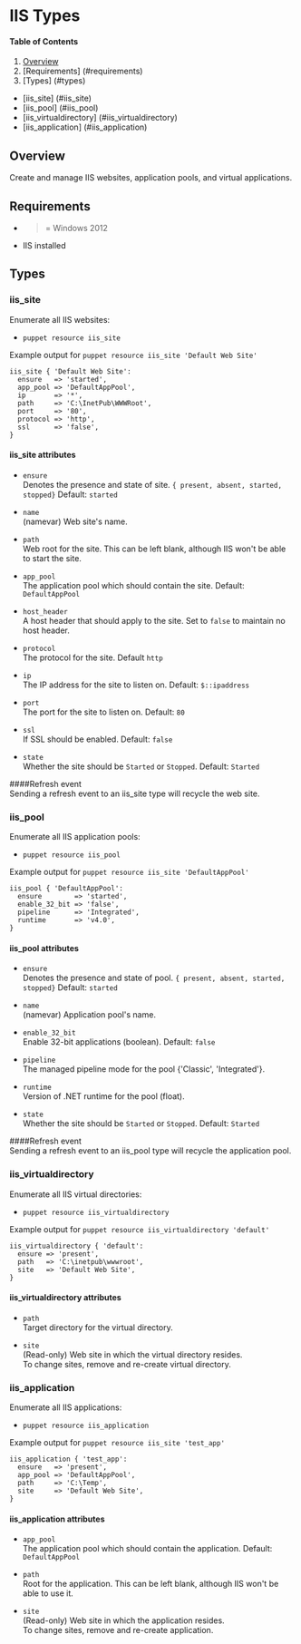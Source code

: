 # IIS Types

#### Table of Contents
1. [Overview](#overview)
1. [Requirements] (#requirements)
1. [Types] (#types)
  * [iis_site] (#iis_site)
  * [iis_pool] (#iis_pool)
  * [iis_virtualdirectory] (#iis_virtualdirectory)
  * [iis_application] (#iis_application)

## Overview

Create and manage IIS websites, application pools, and virtual applications.

## Requirements

- >= Windows 2012
- IIS installed

## Types

### iis_site

Enumerate all IIS websites:
* `puppet resource iis_site`<br />

Example output for `puppet resource iis_site 'Default Web Site'`
```
iis_site { 'Default Web Site':
  ensure   => 'started',
  app_pool => 'DefaultAppPool',
  ip       => '*',
  path     => 'C:\InetPub\WWWRoot',
  port     => '80',
  protocol => 'http',
  ssl      => 'false',
}
```

#### iis_site attributes

* `ensure`<br />
Denotes the presence and state of site. `{ present, absent, started, stopped}`
Default: `started`

* `name`<br />
(namevar) Web site's name.

* `path`<br />
Web root for the site.  This can be left blank, although IIS won't
be able to start the site.

* `app_pool`<br />
The application pool which should contain the site. Default: `DefaultAppPool`

* `host_header`<br />
A host header that should apply to the site. Set to `false` to maintain
no host header.

* `protocol`<br />
The protocol for the site. Default `http`

* `ip`<br />
The IP address for the site to listen on. Default: `$::ipaddress`

* `port`<br />
The port for the site to listen on. Default: `80`

* `ssl`<br />
If SSL should be enabled. Default: `false`

* `state` <br />
Whether the site should be `Started` or `Stopped`.  Default: `Started`

####Refresh event <br />
Sending a refresh event to an iis_site type will recycle the web site.

### iis_pool

Enumerate all IIS application pools:
* `puppet resource iis_pool`<br />

Example output for `puppet resource iis_site 'DefaultAppPool'`
```
iis_pool { 'DefaultAppPool':
  ensure        => 'started',
  enable_32_bit => 'false',
  pipeline      => 'Integrated',
  runtime       => 'v4.0',
}
```

#### iis_pool attributes

* `ensure`<br />
Denotes the presence and state of pool. `{ present, absent, started, stopped}`
Default: `started`

* `name`<br />
(namevar) Application pool's name.

* `enable_32_bit`<br />
Enable 32-bit applications (boolean). Default: `false`

* `pipeline`<br />
The managed pipeline mode for the pool {'Classic', 'Integrated'}.

* `runtime`<br />
Version of .NET runtime for the pool (float).

* `state` <br />
Whether the site should be `Started` or `Stopped`.  Default: `Started`

####Refresh event <br />
Sending a refresh event to an iis_pool type will recycle the application pool.

### iis_virtualdirectory

Enumerate all IIS virtual directories:
* `puppet resource iis_virtualdirectory`<br />

Example output for `puppet resource iis_virtualdirectory 'default'`
```
iis_virtualdirectory { 'default':
  ensure => 'present',
  path   => 'C:\inetpub\wwwroot',
  site   => 'Default Web Site',
}
```

#### iis_virtualdirectory attributes

* `path` <br />
Target directory for the virtual directory.

* `site` <br />
(Read-only) Web site in which the virtual directory resides.<br />
To change sites, remove and re-create virtual directory.

### iis_application

Enumerate all IIS applications:
* `puppet resource iis_application`<br />

Example output for `puppet resource iis_site 'test_app'`
```
iis_application { 'test_app':
  ensure   => 'present',
  app_pool => 'DefaultAppPool',
  path     => 'C:\Temp',
  site     => 'Default Web Site',
}
```

#### iis_application attributes

* `app_pool`<br />
The application pool which should contain the application. Default: `DefaultAppPool`

* `path`<br />
Root for the application.  This can be left blank, although IIS won't
be able to use it.

* `site` <br />
(Read-only) Web site in which the application resides.<br />
To change sites, remove and re-create application.


